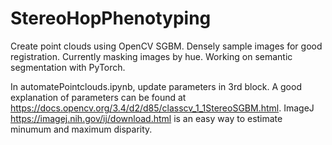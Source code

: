 # StereoHopPhenotyping
Create point clouds using OpenCV SGBM. Densely sample images for good registration. Currently masking images by hue. Working on semantic segmentation with PyTorch. 

In automatePointclouds.ipynb, update parameters in 3rd block. A good explanation of parameters can be found at https://docs.opencv.org/3.4/d2/d85/classcv_1_1StereoSGBM.html. ImageJ https://imagej.nih.gov/ij/download.html is an easy way to estimate minumum and maximum disparity.
